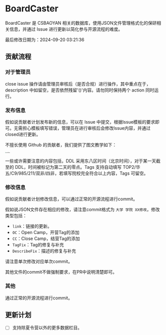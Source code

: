 # BoardCaster

BoardCaster 是 CSBAOYAN 相关的数据库，使用JSON文件管理格式化的保研相关信息，并通过 Issue 进行更新以简化参与开源流程的难度。

最后修改日期为：2024-09-20 03:21:36

## 贡献流程

### 对于管理员

close issue 操作请由管理员审核后（是否合规）进行操作，其中重点在于，description 中如留空，是否依然残留'()'内容。请勿同时保持两个 action 同时运行。

### 发布信息

假如说贡献者计划发布新的信息，可以在 Issue 中提交，根据Issue模板的要求即可。无需担心模板填写错误，管理员在进行审核后会修改Issue内容，并通过closed进行更新。

不擅长使用 Github 的贡献者，我们提供了图文教学如下：

<img src="./assets/IssueWorkflow.png" alt="workflow" style="display: block; margin: 0 auto; zoom: 20%;">

一些或许需要注意的内容包括，DDL 采用东八区时间（北京时间），对于某一天截至的 DDL，时间被标记为第二天的零点。Tags 支持自动填写 TOP2/华五/C9/985/211/双非/四非，若填写院校完全符合以上内容，Tags 可留空。

### 修改信息

假如说贡献者计划修改信息，可以通过正常的开源流程进行commit。

假如说JSON文件存在相应的修改，请注意commit格式为 `大学 学院 XX修改`，修改类型包括：

- `link`：链接的更新。
- `OC`：Open Camp，开营Tag的添加
- `CC`：Close Camp，结营Tag的添加
- `TagFix`：Tag的修复与补充
- `DescribeFix`：描述的修复与补充

请注意单次修改对应单次commit。

其他文件的commit不做强制要求，在PR中说明清楚即可。

### 其他

通过正常的开源流程进行commit。

## 更新计划

- [ ] 支持除夏令营以外的更多数据栏目。